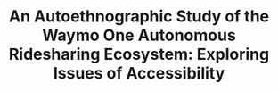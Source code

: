 ---
title: "An Autoethnographic Study of the Waymo One Autonomous Ridesharing Ecosystem: Exploring Issues of Accessibility"
authors: "Julian Brinkley, Earl W Huff, Aaron Gluck, Md Atik Enam"
venue: "2024 IEEE 4th International Conference on Human-Machine Systems (ICHMS)"
year: 2024
pages: "1–6"
organization: "IEEE"
category: "conference"
---